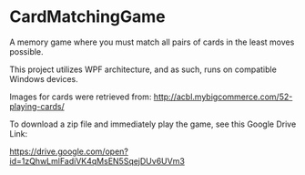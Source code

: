 # CardMatchingGame
A memory game where you must match all pairs of cards in the least moves possible. 

This project utilizes WPF architecture, and as such, runs on compatible Windows devices. 

Images for cards were retrieved from: http://acbl.mybigcommerce.com/52-playing-cards/

To download a zip file and immediately play the game, see this Google Drive Link:

https://drive.google.com/open?id=1zQhwLmlFadiVK4qMsEN5SqejDUv6UVm3
